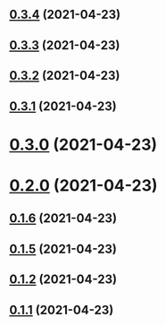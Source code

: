 ## [0.3.4](https://github.com/zhengxs2018/shared-node-browser-library-boilerplate/compare/v0.3.3...v0.3.4) (2021-04-23)



## [0.3.3](https://github.com/zhengxs2018/shared-node-browser-library-boilerplate/compare/v0.3.2...v0.3.3) (2021-04-23)



## [0.3.2](https://github.com/zhengxs2018/shared-node-browser-library-boilerplate/compare/v0.3.1...v0.3.2) (2021-04-23)



## [0.3.1](https://github.com/zhengxs2018/shared-node-browser-library-boilerplate/compare/v0.3.0...v0.3.1) (2021-04-23)



# [0.3.0](https://github.com/zhengxs2018/shared-node-browser-library-boilerplate/compare/v0.2.0...v0.3.0) (2021-04-23)



# [0.2.0](https://github.com/zhengxs2018/shared-node-browser-library-boilerplate/compare/v0.1.6...v0.2.0) (2021-04-23)



## [0.1.6](https://github.com/zhengxs2018/shared-node-browser-library-boilerplate/compare/v0.1.4...v0.1.6) (2021-04-23)



## [0.1.5](https://github.com/zhengxs2018/shared-node-browser-library-boilerplate/compare/v0.1.2...v0.1.5) (2021-04-23)



## [0.1.2](https://github.com/zhengxs2018/shared-node-browser-library-boilerplate/compare/v0.1.1...v0.1.2) (2021-04-23)



## [0.1.1](https://github.com/zhengxs2018/shared-node-browser-library-boilerplate/compare/v0.1.0...v0.1.1) (2021-04-23)



